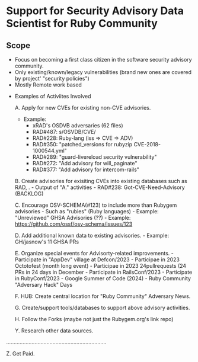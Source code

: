 # Support for Security Advisory Data Scientist for Ruby Community

## Scope
   - Focus on becoming a first class citizen in the software security advisory community.
   - Only existing/known/legacy vulnerabilities (brand new  ones are covered by project' "security policies")
   - Mostly Remote work based
  
* Examples of Activiites Involved

  A. Apply for new CVEs for existing non-CVE advisories.
     - Example:
       - xRAD's OSDVB adversaries (62 files)
       - RAD#487: s/OSVDB/CVE/
       - RAD#228: Ruby-lang (iss => CVE => ADV)
       - RAD#350: "patched_versions for rubyzip CVE-2018-1000544.yml"
       - RAD#289: "guard-livereload security vulnerability"
       - RAD#272: "Add advisory for will_paginate"
       - RAD#377: "Add advisory for intercom-rails"

   B. Create advisories for exisiting CVEs into existing databases such as RAD, <TBD>.
      - Output of "A." activities
      - RAD#238: Got-CVE-Need-Advisory (BACKLOG)

   C. Encourage OSV-SCHEMA(#123) to include more than Rubygem advisories
      - Such as "rubies" (Ruby languages)
      - Example: "Unreviewed" GHSA Advisories (??)
        - Example: https://github.com/ossf/osv-schema/issues/123

   D. Add additional known data to existing advisories.
      - Example: GH/jasnow's 11 GHSA PRs

   E. Organize special events for Advisorty-related improvements.
      - Participate in "AppDev" village at Defcon/2023
      - Participae in 2023 Octotofest (month long event)
      - Participae in 2023 24pullrequests (24 PRs in 24 days in December
      - Participate in RailsConf/2023
      - Participate in RubyConf/2023
      - Google Summer of Code (2024)
      - Ruby Community "Adversary Hack" Days

   F. HUB: Create central location for "Ruby Community" Adversary News.

   G. Create/support tools/databases to support above advisory activities.

   H. Follow the Forks (maybe not just the Rubygem.org's link repo)

   Y. Research other data sources.

...................................................................

   Z. Get Paid.

